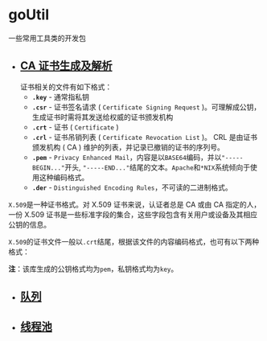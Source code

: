 # goUtil

一些常用工具类的开发包

- ## [CA 证书生成及解析](https://github.com/carmel/goUtil/ceti)
  证书相关的文件有如下格式：
  - **`.key`** - 通常指私钥
  - **`.csr`** - 证书签名请求 ( `Certificate Signing Request` )。可理解成公钥，生成证书时需将其发送给权威的证书颁发机构
  - **`.crt`** - 证书 ( `Certificate` )
  - **`.crl`** - 证书吊销列表 ( `Certificate Revocation List` )。 CRL 是由证书颁发机构 ( CA ) 维护的列表，并记录已撤销的证书的序列号。
  - **`.pem`** - `Privacy Enhanced Mail`，内容是以`BASE64`编码，并以`"-----BEGIN..."`开头, `"-----END..."`结尾的文本。`Apache`和`*NIX`系统倾向于使用这种编码格式。
  - **`.der`** - `Distinguished Encoding Rules`，不可读的二进制格式。

`X.509`是一种证书格式。对 X.509 证书来说，认证者总是 CA 或由 CA 指定的人，一份 X.509 证书是一些标准字段的集合，这些字段包含有关用户或设备及其相应公钥的信息。

`X.509`的证书文件一般以`.crt`结尾，根据该文件的内容编码格式，也可有以下两种格式：

**注**：该库生成的公钥格式均为`pem`，私钥格式均为`key`。

- ## [队列](https://github.com/carmel/goUtil/deque)

- ## [线程池](https://github.com/carmel/goUtil/pool)
